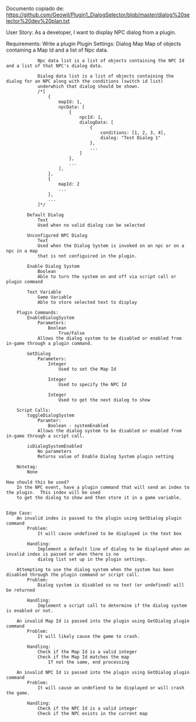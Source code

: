Documento copiado de: https://github.com/Geowil/Plugin1_DialogSelector/blob/master/dialog%20selector%20dev%20plan.txt

User Story:
As a developer, I want to display NPC dialog from a plugin.

Requirements:
Write a plugin
Plugin Settings:
Dialog Map
Map of objects containing a Map Id and a list of Npc data.

    			Npc data list is a list of objects containing the NPC Id and a list of that NPC's dialog data.

    			Dialog data list is a list of objects containing the dialog for an NPC along with the conditions (switch id list)
    			underwhich that dialog should be shown.
    			/*[
    				{
    					mapId: 1,
    					npcData: [
    						{
    							npcId: 1,
    							dialogData: [
    								{
    									conditions: [1, 2, 3, 4],
    									dialog: "Test Dialog 1"
    								},
    								...
    							]
    						},
    						...
    					],
    				},
    				{
    					mapId: 2
    					...
    				},
    				...
    			]*/

    		Default Dialog
    			Text
    			Used when no valid dialog can be selected

    		Unconfigured NPC Dialog
    			Text
    			Used when the Dialog System is invoked on an npc or on a npc in a map
    			that is not configuired in the plugin.

    		Enable Dialog System
    			Boolean
    			Able to turn the system on and off via script call or plugin command

    		Text Variable
    			Game Variable
    			Able to store selected text to display

    	Plugin Commands:
    		EnableDialogSystem
    			Parameters:
    				Boolean
    					True/False
    			Allows the dialog system to be disabled or enabled from in-game through a plugin command.

    		GetDialog
    			Parameters:
    				Integer
    					Used to set the Map Id

    				Integer
    					Used to specify the NPC Id

    				Integer
    					Used to get the next dialog to show

    	Script Calls:
    		toggleDialogSystem
    			Paramter:
    				Boolean - systemEnabled
    			Allows the dialog system to be disabled or enabled from in-game through a script call.

    		isDialogSystemEnabled
    			No parameters
    			Returns value of Enable Dialog System plugin setting

    	Notetag:
    		None

    How should this be used?
    	In the NPC event, have a plugin command that will send an index to the plugin.  This index will be used
    	to get the dialog to show and then store it in a game variable.


    Edge Case:
    	An invalid index is passed to the plugin using GetDialog plugin command
    		Problem:
    			It will cause undefined to be displayed in the text box

    		Handling:
    			Implement a default line of dialog to be displayed when an invalid index is passed or when there is no
    			dialog list set up in the plugin settings.

    	Attempting to use the dialog system when the system has been disabled through the plugin command or script call.
    		Problem:
    			Dialog system is disabled so no text (or undefined) will be returned

    		Handling:
    			Implement a script call to determine if the dialog system is enabled or not.

    	An invalid Map Id is passed into the plugin using GetDialog plugin command
    		Problem:
    			It will likely cause the game to crash.

    		Handling:
    			Check if the Map Id is a valid integer
    			Check if the Map Id matches the map
    				If not the same, end processing

    	An invalid NPC Id is passed into the plugin using GetDialog plugin command
    		Problem:
    			It will cause an undefiend to be displayed or will crash the game.

    		Handling:
    			Check if the NPC Id is a valid integer
    			Check if the NPC exists in the current map
